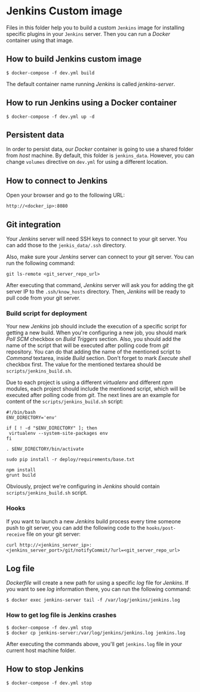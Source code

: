 # Jenkins Custom image

Files in this folder help you to build a custom `Jenkins` image for installing
specific plugins in your `Jenkins` server. Then you can run a *Docker* container
using that image.

## How to build Jenkins custom image

```
$ docker-compose -f dev.yml build
```

The default container name running *Jenkins* is called *jenkins-server*.

## How to run Jenkins using a Docker container

```
$ docker-compose -f dev.yml up -d
```

## Persistent data

In order to persist data, our *Docker* container is going to use a shared folder
from *host* machine. By default, this folder is `jenkins_data`. However, you can
change `volumes` directive on `dev.yml` for using a different location.

## How to connect to Jenkins

Open your browser and go to the following URL:

```
http://<docker_ip>:8080
```

## Git integration

Your *Jenkins* server will need SSH keys to connect to your git server.
You can add those to the `jenkis_data/.ssh` directory.

Also, make sure your *Jenkins* server can connect to your git server. You
can run the following command:

```
git ls-remote <git_server_repo_url>
```

After executing that command, *Jenkins* server will ask you for adding the git
server IP to the `.ssh/know_hosts` directory. Then, *Jenkins* will be ready
to pull code from your git server.

### Build script for deployment

Your new *Jenkins* job should include the execution of a specific script for
getting a new build. When you're configuring a new job, you should mark
*Poll SCM* checkbox on *Build Triggers* section. Also, you should add the name
of the script that will be executed after polling code from *git* repository.
You can do that adding the name of the mentioned script to *Command* textarea,
inside *Build* section. Don't forget to mark *Execute shell* checkbox first. The
value for the mentioned textarea should be `scripts/jenkins_build.sh`.

Due to each project is using a different *virtualenv* and different *npm* modules,
each project should include the mentioned script, which will be executed after
polling code from *git*. The next lines are an example for content of the
 `scripts/jenkins_build.sh` script:

```
#!/bin/bash
ENV_DIRECTORY='env'

if [ ! -d "$ENV_DIRECTORY" ]; then
 virtualenv --system-site-packages env
fi

. $ENV_DIRECTORY/bin/activate

sudo pip install -r deploy/requirements/base.txt

npm install
grunt build
```

Obviously, project we're configuring in *Jenkins* should contain
`scripts/jenkins_build.sh` script.


### Hooks

If you want to launch a new *Jenkins* build process every time someone push
to git server, you can add the following code to the `hooks/post-receive` file
on your git server:

```
curl http://<jenkins_server_ip>:<jenkins_server_port>/git/notifyCommit/?url=<git_server_repo_url>
```

## Log file

*Dockerfile* will create a new path for using a specific *log* file for *Jenkins*. If you
want to see *log* information there, you can run the following command:

```
$ docker exec jenkins-server tail -f /var/log/jenkins/jenkins.log
```

### How to get log file is Jenkins crashes

```
$ docker-compose -f dev.yml stop
$ docker cp jenkins-server:/var/log/jenkins/jenkins.log jenkins.log
```

After executing the commands above, you'll get `jenkins.log` file in your current host
machine folder.

## How to stop Jenkins

```
$ docker-compose -f dev.yml stop
```
